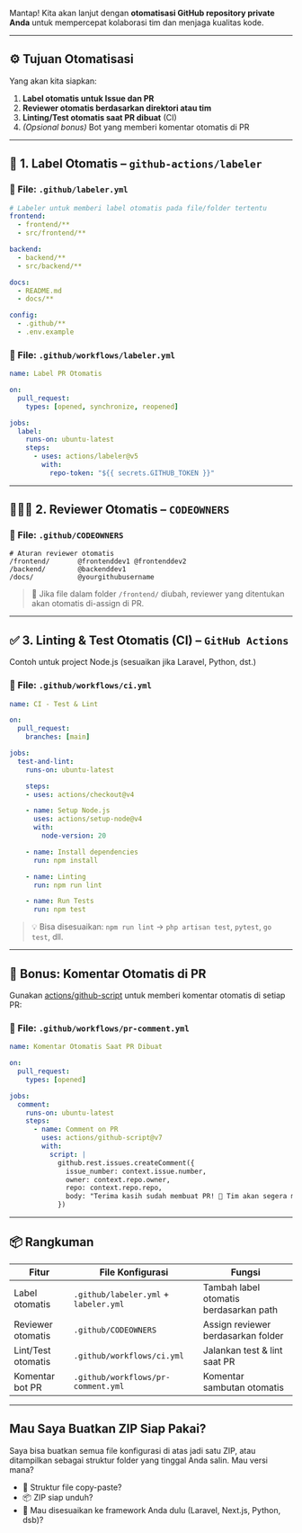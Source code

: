 Mantap! Kita akan lanjut dengan **otomatisasi GitHub repository private Anda** untuk mempercepat kolaborasi tim dan menjaga kualitas kode.

---

## ⚙️ Tujuan Otomatisasi

Yang akan kita siapkan:

1. **Label otomatis untuk Issue dan PR**
2. **Reviewer otomatis berdasarkan direktori atau tim**
3. **Linting/Test otomatis saat PR dibuat** (CI)
4. *(Opsional bonus)* Bot yang memberi komentar otomatis di PR

---

## 🧩 1. Label Otomatis – `github-actions/labeler`

### 📁 File: `.github/labeler.yml`

```yaml
# Labeler untuk memberi label otomatis pada file/folder tertentu
frontend:
  - frontend/**
  - src/frontend/**

backend:
  - backend/**
  - src/backend/**

docs:
  - README.md
  - docs/**

config:
  - .github/**
  - .env.example
```

### 📁 File: `.github/workflows/labeler.yml`

```yaml
name: Label PR Otomatis

on:
  pull_request:
    types: [opened, synchronize, reopened]

jobs:
  label:
    runs-on: ubuntu-latest
    steps:
      - uses: actions/labeler@v5
        with:
          repo-token: "${{ secrets.GITHUB_TOKEN }}"
```

---

## 🧑‍🤝‍🧑 2. Reviewer Otomatis – `CODEOWNERS`

### 📁 File: `.github/CODEOWNERS`

```text
# Aturan reviewer otomatis
/frontend/       @frontenddev1 @frontenddev2
/backend/        @backenddev1
/docs/           @yourgithubusername
```

> 📌 Jika file dalam folder `/frontend/` diubah, reviewer yang ditentukan akan otomatis di-assign di PR.

---

## ✅ 3. Linting & Test Otomatis (CI) – `GitHub Actions`

Contoh untuk project Node.js (sesuaikan jika Laravel, Python, dst.)

### 📁 File: `.github/workflows/ci.yml`

```yaml
name: CI - Test & Lint

on:
  pull_request:
    branches: [main]

jobs:
  test-and-lint:
    runs-on: ubuntu-latest

    steps:
    - uses: actions/checkout@v4

    - name: Setup Node.js
      uses: actions/setup-node@v4
      with:
        node-version: 20

    - name: Install dependencies
      run: npm install

    - name: Linting
      run: npm run lint

    - name: Run Tests
      run: npm test
```

> 💡 Bisa disesuaikan: `npm run lint` → `php artisan test`, `pytest`, `go test`, dll.

---

## 🤖 Bonus: Komentar Otomatis di PR

Gunakan [actions/github-script](https://github.com/actions/github-script) untuk memberi komentar otomatis di setiap PR:

### 📁 File: `.github/workflows/pr-comment.yml`

```yaml
name: Komentar Otomatis Saat PR Dibuat

on:
  pull_request:
    types: [opened]

jobs:
  comment:
    runs-on: ubuntu-latest
    steps:
      - name: Comment on PR
        uses: actions/github-script@v7
        with:
          script: |
            github.rest.issues.createComment({
              issue_number: context.issue.number,
              owner: context.repo.owner,
              repo: context.repo.repo,
              body: "Terima kasih sudah membuat PR! 🎉 Tim akan segera mereview. Jangan lupa sertakan screenshot dan testing info ya 🙏"
            })
```

---

## 📦 Rangkuman

| Fitur              | File Konfigurasi                      | Fungsi                                 |
| ------------------ | ------------------------------------- | -------------------------------------- |
| Label otomatis     | `.github/labeler.yml` + `labeler.yml` | Tambah label otomatis berdasarkan path |
| Reviewer otomatis  | `.github/CODEOWNERS`                  | Assign reviewer berdasarkan folder     |
| Lint/Test otomatis | `.github/workflows/ci.yml`            | Jalankan test & lint saat PR           |
| Komentar bot PR    | `.github/workflows/pr-comment.yml`    | Komentar sambutan otomatis             |

---

## Mau Saya Buatkan ZIP Siap Pakai?

Saya bisa buatkan semua file konfigurasi di atas jadi satu ZIP, atau ditampilkan sebagai struktur folder yang tinggal Anda salin. Mau versi mana?

* 📁 Struktur file copy-paste?
* 📦 ZIP siap unduh?
* 📜 Mau disesuaikan ke framework Anda dulu (Laravel, Next.js, Python, dsb)?
